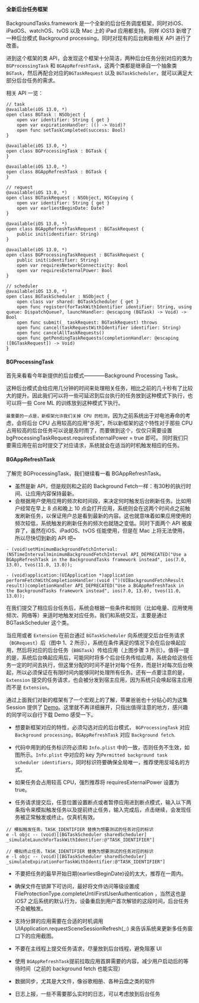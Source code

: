 #### 全新后台任务框架


BackgroundTasks.framework 是一个全新的后台任务调度框架，同时对iOS、iPadOS、watchOS、tvOS 以及 Mac 上的 iPad 应用都支持。同样 iOS13 新增了一种后台模式 Background processing，同时对现有的后台刷新相关 API 进行了改善。

进到这个框架的类 API，会发现这个框架十分简洁，两种后台任务分别对应的类为 `BGProcessingTask` 和 `BGAppRefreshTask`，这两个类都是继承自一个抽象类 `BGTask`，然后再配合对应的`BGTaskRequest` 以及 `BGTaskScheduler`，就可以满足大部分后台任务的需求。

相关 API 一览：
```
// task
@available(iOS 13.0, *)
open class BGTask : NSObject {
    open var identifier: String { get }
    open var expirationHandler: (() -> Void)?
    open func setTaskCompleted(success: Bool)
}

@available(iOS 13.0, *)
open class BGProcessingTask : BGTask {
}

@available(iOS 13.0, *)
open class BGAppRefreshTask : BGTask {
}

// request
@available(iOS 13.0, *)
open class BGTaskRequest : NSObject, NSCopying {
    open var identifier: String { get }
    open var earliestBeginDate: Date?
}

@available(iOS 13.0, *)
open class BGAppRefreshTaskRequest : BGTaskRequest {
    public init(identifier: String)
}

@available(iOS 13.0, *)
open class BGProcessingTaskRequest : BGTaskRequest {
    public init(identifier: String)
    open var requiresNetworkConnectivity: Bool
    open var requiresExternalPower: Bool
}

// scheduler
@available(iOS 13.0, *)
open class BGTaskScheduler : NSObject {
    open class var shared: BGTaskScheduler { get }
    open func register(forTaskWithIdentifier identifier: String, using queue: DispatchQueue?, launchHandler: @escaping (BGTask) -> Void) -> Bool
    open func submit(_ taskRequest: BGTaskRequest) throws
    open func cancel(taskRequestWithIdentifier identifier: String)
    open func cancelAllTaskRequests()
    open func getPendingTaskRequests(completionHandler: @escaping ([BGTaskRequest]) -> Void)
}
```

#### BGProcessingTask
首先来看看今年新提供的后台模式————Background Processing Task。

这种后台模式会给应用几分钟的时间来处理相关任务，相比之前的几十秒有了比较大的提升。因此我们可以将一些可延迟到后台执行的任务放到这种模式下执行，也可以将一些 Core ML 的训练放到这种模式下执行。

`最重要的一点是，新框架允许我们关掉 CPU 的检测`，因为之前系统出于对电池寿命的考虑，会将后台 CPU 占用较高的应用“杀死”，所以新框架的这个特性对于那些 CPU 占用较高的后台任务可以说是及时雨了，而要做到这个，仅仅只需要设置 bgProcessingTaskRequest.requiresExternalPower = true 即可。
同时我们只要需应用在前台时提交了对应请求，系统就会在适当的时机触发相应的任务。

#### BGAppRefreshTask
了解完 BGProcessingTask，我们继续看一看 BGAppRefreshTask。

* 虽然是新 API，但是规则和之前的 Background Fetch一样：有30秒的执行时间、让应用内容保持最新。
* 会根据用户使用应用的频次和时间段，来决定何时触发后台刷新任务。比如用户经常在早上 8 点和晚上 10 点会打开应用，系统则会在这两个时间点之前触发刷新任务，以保证用户总是看到最新的内容。这也就意味着如果应用使用的频次较低，系统触发的刷新任务的频次也就随之变低。同时下面两个 API 被废弃了，虽然在iOS、iPadOS、tvOS 任能使用，但是在 Mac 上将无法使用，所以尽快切到新的 API 吧~
```
- (void)setMinimumBackgroundFetchInterval:(NSTimeInterval)minimumBackgroundFetchInterval API_DEPRECATED("Use a BGAppRefreshTask in the BackgroundTasks framework instead", ios(7.0, 13.0), tvos(11.0, 13.0));

- (void)application:(UIApplication *)application performFetchWithCompletionHandler:(void (^)(UIBackgroundFetchResult result))completionHandler API_DEPRECATED("Use a BGAppRefreshTask in the BackgroundTasks framework instead", ios(7.0, 13.0), tvos(11.0, 13.0));
```
在我们提交了相应后台任务后，系统会根据一些条件和规则（比如电量、应用使用频次、网络等）来适时地触发对应任务。我们和系统交互，主要是通过 BGTaskScheduler 这个类。

当应用或者 `Extension` 在前台通过 `BGTaskScheduler` 向系统提交后台任务请求（`BGRequest`）后（图中 1、2 所示），系统在条件满足的情况下会在后台唤起应用，然后将对应的后台任务（`BBGTask`）传给应用（上图步骤 3 所示）。值得一提的是，系统后台唤起应用后，可能同时将多个后台任务传给应用，系统会给这些任务一定的时间去执行，但这里分配的时间不是针对每个任务，而是针对每次后台唤起，所以必须保证在有限时间内能够同时处理所有任务。还有一点要注意的是，`Extension` 提交的任务请求，也会被分发到宿主应用，因为系统只会唤起宿主应用而不是 `Extension`。

通过上面我们对新的框架有了一个宏观上的了解，苹果爸爸也十分贴心的为这集 Session 提供了 [Demo](https://developer.apple.com/documentation/backgroundtasks/refreshing_and_maintaining_your_app_using_background_tasks?language=swift)。这里就不再详细展开，只指出值得注意的地方，感兴趣的同学可以自行下载 Demo 感受一下。

* 想要新框架对应的特性，必须勾选对应的后台模式， `BGProcessingTask` 对应 `Background processing`，`BGAppRefreshTask` 对应 `Background fetch`.
* 代码中用到的任务标识符必须和 `Info.plist` 中的一致，否则任务不生效，如图所示。`Info.plist` 中对应的 key 为`Permitted background task scheduler identifiers`，同时标识符要确保全局唯一，推荐使用反域名的方式。

* 如果任务会占用较高 CPU，强烈推荐将 requiresExternalPower 设置为 true。
* 任务请求提交后，任意位置设置断点或者暂停应用进到断点模式，输入以下两条指令来模拟触发任务以及提前终止任务，输入完成后，点击继续，会发现任务被正常触发或终止。仅真机有效。
```
// 模拟触发任务，TASK_IDENTIFIER 替换为想要测试的任务对应的标识
e -l objc -- (void)[[BGTaskScheduler sharedScheduler] _simulateLaunchForTaskWithIdentifier:@"TASK_IDENTIFIER"]

// 模拟终止任务，TASK_IDENTIFIER 替换为想要测试的任务对应的标识 
e -l objc -- (void)[[BGTaskScheduler sharedScheduler]
_simulateExpirationForTaskWithIdentifier:@"TASK_IDENTIFIER"]
```
* 不要把任务的最早开始日期(earliestBeginDate)设的太大，推荐在一周内。
* 确保文件在锁屏下可访问，最好将文件访问等级设置成 FileProtectionType.completeUntilFirstUserAuthentication ，当然这也是 iOS7 之后系统的默认行为，设备重启到用户首次解锁的这段时间，后台任务不会被触发。
* 支持分屏的应用需要在合适的时机调用 UIApplication.requestSceneSessionRefresh(_:)
来告诉系统来更新多任务窗口下的应用截图。
* 不要在主线程上提交任务请求，尽量放到后台线程，避免阻塞 UI
* 使用 `BGAppRefreshTask`提前拉取应用首屏需要的内容，减少用户启动后的等待时间（之前的 background fetch 也能实现）

* 数据同步，尤其是大文件，像谷歌相册、各种云盘之类的软件
* 日志上报，一些不需要那么实时的日志，可以考虑放到后台任务
